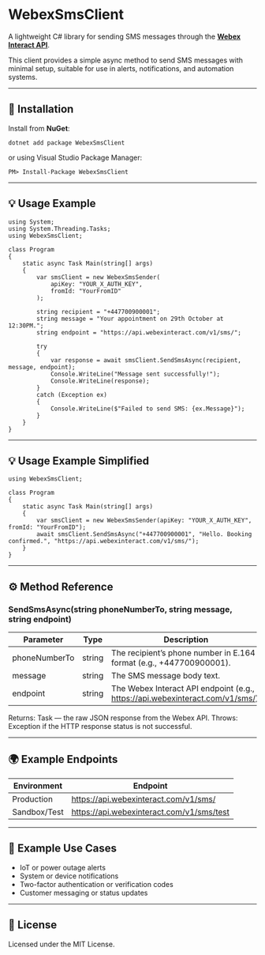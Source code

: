 ﻿# WebexSmsClient

A lightweight C# library for sending SMS messages through the **[Webex Interact API](https://docs.webexinteract.com/reference/sms-api)**.

This client provides a simple async method to send SMS messages with minimal setup, suitable for use in alerts, notifications, and automation systems.

---

## 🚀 Installation

Install from **NuGet**:

    dotnet add package WebexSmsClient

or using Visual Studio Package Manager:

    PM> Install-Package WebexSmsClient

---

## 💡 Usage Example

    using System;
    using System.Threading.Tasks;
    using WebexSmsClient;

    class Program
    {
        static async Task Main(string[] args)
        {
            var smsClient = new WebexSmsSender(
                apiKey: "YOUR_X_AUTH_KEY",
                fromId: "YourFromID"
            );

            string recipient = "+447700900001";
            string message = "Your appointment on 29th October at 12:30PM.";
            string endpoint = "https://api.webexinteract.com/v1/sms/";

            try
            {
                var response = await smsClient.SendSmsAsync(recipient, message, endpoint);
                Console.WriteLine("Message sent successfully!");
                Console.WriteLine(response);
            }
            catch (Exception ex)
            {
                Console.WriteLine($"Failed to send SMS: {ex.Message}");
            }
        }
    }

---

## 💡 Usage Example Simplified

    using WebexSmsClient;

    class Program
    {
        static async Task Main(string[] args)
        {
            var smsClient = new WebexSmsSender(apiKey: "YOUR_X_AUTH_KEY", fromId: "YourFromID");
            await smsClient.SendSmsAsync("+447700900001", "Hello. Booking confirmed.", "https://api.webexinteract.com/v1/sms/");
        }
    }

---

## ⚙️ Method Reference

### SendSmsAsync(string phoneNumberTo, string message, string endpoint)

| Parameter | Type | Description |
|------------|------|-------------|
| phoneNumberTo | string | The recipient’s phone number in E.164 format (e.g., +447700900001). |
| message | string | The SMS message body text. |
| endpoint | string | The Webex Interact API endpoint (e.g., https://api.webexinteract.com/v1/sms/). |

Returns: Task<string> — the raw JSON response from the Webex API.
Throws: Exception if the HTTP response status is not successful.

---

## 🌍 Example Endpoints

| Environment | Endpoint |
|--------------|-----------|
| Production | https://api.webexinteract.com/v1/sms/ |
| Sandbox/Test | https://api.webexinteract.com/v1/sms/test |

---

## 🧩 Example Use Cases

- IoT or power outage alerts
- System or device notifications
- Two-factor authentication or verification codes
- Customer messaging or status updates

---

## 🪪 License

Licensed under the MIT License.
